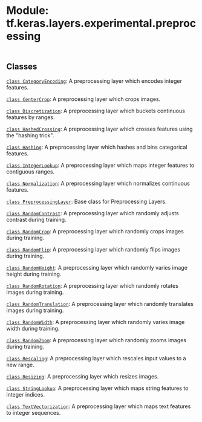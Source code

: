 <div itemscope itemtype="http://developers.google.com/ReferenceObject">
<meta itemprop="name" content="tf.keras.layers.experimental.preprocessing" />
<meta itemprop="path" content="Stable" />
</div>

# Module: tf.keras.layers.experimental.preprocessing

<!-- Insert buttons and diff -->

<table class="tfo-notebook-buttons tfo-api nocontent" align="left">

</table>







## Classes

[`class CategoryEncoding`](../../../../tf/keras/layers/CategoryEncoding.md): A preprocessing layer which encodes integer features.

[`class CenterCrop`](../../../../tf/keras/layers/CenterCrop.md): A preprocessing layer which crops images.

[`class Discretization`](../../../../tf/keras/layers/Discretization.md): A preprocessing layer which buckets continuous features by ranges.

[`class HashedCrossing`](../../../../tf/keras/layers/HashedCrossing.md): A preprocessing layer which crosses features using the "hashing trick".

[`class Hashing`](../../../../tf/keras/layers/Hashing.md): A preprocessing layer which hashes and bins categorical features.

[`class IntegerLookup`](../../../../tf/keras/layers/IntegerLookup.md): A preprocessing layer which maps integer features to contiguous ranges.

[`class Normalization`](../../../../tf/keras/layers/Normalization.md): A preprocessing layer which normalizes continuous features.

[`class PreprocessingLayer`](../../../../tf/keras/layers/experimental/preprocessing/PreprocessingLayer.md): Base class for Preprocessing Layers.

[`class RandomContrast`](../../../../tf/keras/layers/RandomContrast.md): A preprocessing layer which randomly adjusts contrast during training.

[`class RandomCrop`](../../../../tf/keras/layers/RandomCrop.md): A preprocessing layer which randomly crops images during training.

[`class RandomFlip`](../../../../tf/keras/layers/RandomFlip.md): A preprocessing layer which randomly flips images during training.

[`class RandomHeight`](../../../../tf/keras/layers/RandomHeight.md): A preprocessing layer which randomly varies image height during training.

[`class RandomRotation`](../../../../tf/keras/layers/RandomRotation.md): A preprocessing layer which randomly rotates images during training.

[`class RandomTranslation`](../../../../tf/keras/layers/RandomTranslation.md): A preprocessing layer which randomly translates images during training.

[`class RandomWidth`](../../../../tf/keras/layers/RandomWidth.md): A preprocessing layer which randomly varies image width during training.

[`class RandomZoom`](../../../../tf/keras/layers/RandomZoom.md): A preprocessing layer which randomly zooms images during training.

[`class Rescaling`](../../../../tf/keras/layers/Rescaling.md): A preprocessing layer which rescales input values to a new range.

[`class Resizing`](../../../../tf/keras/layers/Resizing.md): A preprocessing layer which resizes images.

[`class StringLookup`](../../../../tf/keras/layers/StringLookup.md): A preprocessing layer which maps string features to integer indices.

[`class TextVectorization`](../../../../tf/keras/layers/TextVectorization.md): A preprocessing layer which maps text features to integer sequences.

